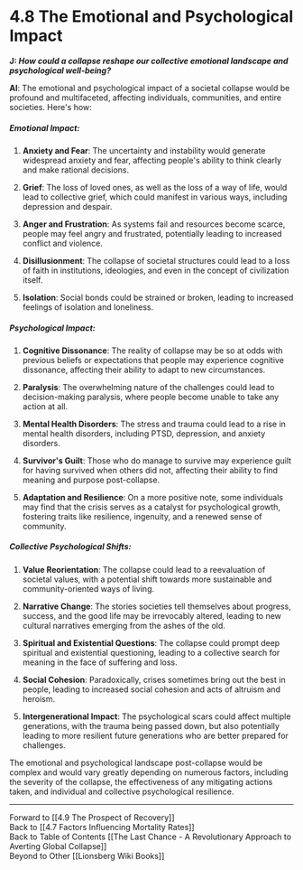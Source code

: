 # 4.8 The Emotional and Psychological Impact

**J: *How could a collapse reshape our collective emotional landscape and psychological well-being?***

**AI**: The emotional and psychological impact of a societal collapse would be profound and multifaceted, affecting individuals, communities, and entire societies. Here's how:

##### Emotional Impact:

1. **Anxiety and Fear**: The uncertainty and instability would generate widespread anxiety and fear, affecting people's ability to think clearly and make rational decisions.
    
2. **Grief**: The loss of loved ones, as well as the loss of a way of life, would lead to collective grief, which could manifest in various ways, including depression and despair.
    
3. **Anger and Frustration**: As systems fail and resources become scarce, people may feel angry and frustrated, potentially leading to increased conflict and violence.
    
4. **Disillusionment**: The collapse of societal structures could lead to a loss of faith in institutions, ideologies, and even in the concept of civilization itself.
    
5. **Isolation**: Social bonds could be strained or broken, leading to increased feelings of isolation and loneliness.
    

##### Psychological Impact:

1. **Cognitive Dissonance**: The reality of collapse may be so at odds with previous beliefs or expectations that people may experience cognitive dissonance, affecting their ability to adapt to new circumstances.
    
2. **Paralysis**: The overwhelming nature of the challenges could lead to decision-making paralysis, where people become unable to take any action at all.
    
3. **Mental Health Disorders**: The stress and trauma could lead to a rise in mental health disorders, including PTSD, depression, and anxiety disorders.
    
4. **Survivor's Guilt**: Those who do manage to survive may experience guilt for having survived when others did not, affecting their ability to find meaning and purpose post-collapse.
    
5. **Adaptation and Resilience**: On a more positive note, some individuals may find that the crisis serves as a catalyst for psychological growth, fostering traits like resilience, ingenuity, and a renewed sense of community.
    

##### Collective Psychological Shifts:

1. **Value Reorientation**: The collapse could lead to a reevaluation of societal values, with a potential shift towards more sustainable and community-oriented ways of living.
    
2. **Narrative Change**: The stories societies tell themselves about progress, success, and the good life may be irrevocably altered, leading to new cultural narratives emerging from the ashes of the old.
    
3. **Spiritual and Existential Questions**: The collapse could prompt deep spiritual and existential questioning, leading to a collective search for meaning in the face of suffering and loss.
    
4. **Social Cohesion**: Paradoxically, crises sometimes bring out the best in people, leading to increased social cohesion and acts of altruism and heroism.
    
5. **Intergenerational Impact**: The psychological scars could affect multiple generations, with the trauma being passed down, but also potentially leading to more resilient future generations who are better prepared for challenges.
    

The emotional and psychological landscape post-collapse would be complex and would vary greatly depending on numerous factors, including the severity of the collapse, the effectiveness of any mitigating actions taken, and individual and collective psychological resilience.

____

Forward to [[4.9 The Prospect of Recovery]]  
Back to [[4.7 Factors Influencing Mortality Rates]]  
Back to Table of Contents [[The Last Chance - A Revolutionary Approach to Averting Global Collapse]]  
Beyond to Other [[Lionsberg Wiki Books]]  